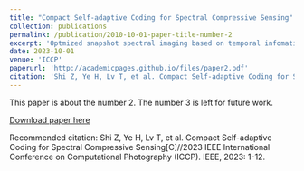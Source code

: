 ```yaml
---
title: "Compact Self-adaptive Coding for Spectral Compressive Sensing"
collection: publications
permalink: /publication/2010-10-01-paper-title-number-2
excerpt: 'Optmized snapshot spectral imaging based on temporal infomation and self-adaptive dynamic mask.'
date: 2023-10-01
venue: 'ICCP'
paperurl: 'http://academicpages.github.io/files/paper2.pdf'
citation: 'Shi Z, Ye H, Lv T, et al. Compact Self-adaptive Coding for Spectral Compressive Sensing[C]//2023 IEEE International Conference on Computational Photography (ICCP). IEEE, 2023: 1-12.'
---
```

This paper is about the number 2. The number 3 is left for future work.

[Download paper here](http://academicpages.github.io/files/paper2.pdf)

Recommended citation: Shi Z, Ye H, Lv T, et al. Compact Self-adaptive Coding for Spectral Compressive Sensing[C]//2023 IEEE International Conference on Computational Photography (ICCP). IEEE, 2023: 1-12.
